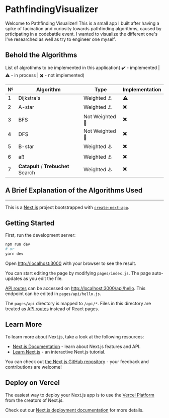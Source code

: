 # PathfindingVisualizer

Welcome to Pathfinding Visualizer! This is a small app I built after having a spike of facination and curiosity towards pathfinding algorithms, caused by prticipating in a codebattle event. I wanted to visualize the different one's I've researched as well as try to engineer one myself. 

## Behold the Algorithms

List of algrotihms to be implemented in this application( ✔️ - implemented | ⚠️ - in process | ✖️ - not implemented)


№|Algorithm| Type | Implementation|
-|-------------|--------|--|
1|Dijkstra's | Weighted ⚓|⚠️|
2| A-star | Weighted ⚓|✖️|
3| BFS | Not Weighted 🏃|✖️|
4|DFS|  Not Weighted 🏃|✖️|
5| B-star | Weighted ⚓|✖️|
6| aß | Weighted ⚓|✖️|
7| **Catapult** / **Trebuchet** Search| Weighted ⚓| ✖️ |


## A Brief Explanation of the Algorithms Used


______________

This is a [Next.js](https://nextjs.org/) project bootstrapped with [`create-next-app`](https://github.com/vercel/next.js/tree/canary/packages/create-next-app).

## Getting Started

First, run the development server:

```bash
npm run dev
# or
yarn dev
```

Open [http://localhost:3000](http://localhost:3000) with your browser to see the result.

You can start editing the page by modifying `pages/index.js`. The page auto-updates as you edit the file.

[API routes](https://nextjs.org/docs/api-routes/introduction) can be accessed on [http://localhost:3000/api/hello](http://localhost:3000/api/hello). This endpoint can be edited in `pages/api/hello.js`.

The `pages/api` directory is mapped to `/api/*`. Files in this directory are treated as [API routes](https://nextjs.org/docs/api-routes/introduction) instead of React pages.

## Learn More

To learn more about Next.js, take a look at the following resources:

- [Next.js Documentation](https://nextjs.org/docs) - learn about Next.js features and API.
- [Learn Next.js](https://nextjs.org/learn) - an interactive Next.js tutorial.

You can check out [the Next.js GitHub repository](https://github.com/vercel/next.js/) - your feedback and contributions are welcome!

## Deploy on Vercel

The easiest way to deploy your Next.js app is to use the [Vercel Platform](https://vercel.com/new?utm_medium=default-template&filter=next.js&utm_source=create-next-app&utm_campaign=create-next-app-readme) from the creators of Next.js.

Check out our [Next.js deployment documentation](https://nextjs.org/docs/deployment) for more details.
